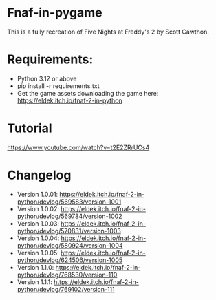 # Fnaf-in-pygame
This is a fully recreation of Five Nights at Freddy's 2 by Scott Cawthon.


# Requirements:
- Python 3.12 or above
- pip install -r requirements.txt
- Get the game assets downloading the game here: https://eldek.itch.io/fnaf-2-in-python

# Tutorial
https://www.youtube.com/watch?v=t2E2ZRrUCs4

# Changelog
- Version 1.0.01: https://eldek.itch.io/fnaf-2-in-python/devlog/569583/version-1001
- Version 1.0.02: https://eldek.itch.io/fnaf-2-in-python/devlog/569784/version-1002
- Version 1.0.03: https://eldek.itch.io/fnaf-2-in-python/devlog/570831/version-1003
- Version 1.0.04: https://eldek.itch.io/fnaf-2-in-python/devlog/580924/version-1004
- Version 1.0.05: https://eldek.itch.io/fnaf-2-in-python/devlog/624506/version-1005
- Version 1.1.0: https://eldek.itch.io/fnaf-2-in-python/devlog/768530/version-110
- Version 1.1.1: https://eldek.itch.io/fnaf-2-in-python/devlog/769102/version-111